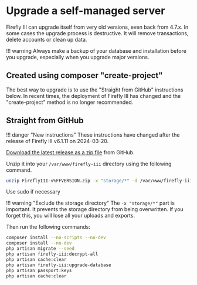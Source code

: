 # Upgrade a self-managed server

Firefly III can upgrade itself from very old versions, even back from 4.7.x. In some cases the upgrade process is destructive. It will remove transactions, delete accounts or clean up data.

!!! warning
    Always make a backup of your database and installation before you upgrade, especially when you upgrade major versions.

## Created using composer "create-project"

The best way to upgrade is to use the "Straight from GitHub" instructions below. In recent times, the deployment of Firefly III has changed and the "create-project" method is no longer recommended. 

## Straight from GitHub

!!! danger "New instructions"
    These instructions have changed after the release of Firefly III v6.1.11 on 2024-03-20.

[Download the latest release as a zip file](https://github.com/firefly-iii/firefly-iii/releases/download/v%FFVERSION/FireflyIII-v%FFVERSION.zip) from GitHub.

Unzip it into your `/var/www/firefly-iii` directory using the following command.

```bash
unzip FireflyIII-v%FFVERSION.zip -x "storage/*" -d /var/www/firefly-iii
```

Use sudo if necessary

!!! warning "Exclude the storage directory"
    The `-x "storage/*"` part is important. It prevents the storage directory from being overwritten. If you forget this, you will lose all your uploads and exports.

Then run the following commands:

```bash
composer install --no-scripts --no-dev
composer install --no-dev
php artisan migrate --seed
php artisan firefly-iii:decrypt-all
php artisan cache:clear
php artisan firefly-iii:upgrade-database
php artisan passport:keys
php artisan cache:clear
```
